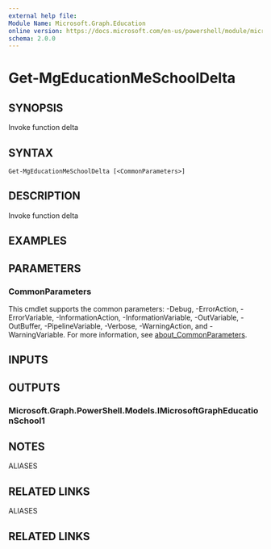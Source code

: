 ```yaml
---
external help file:
Module Name: Microsoft.Graph.Education
online version: https://docs.microsoft.com/en-us/powershell/module/microsoft.graph.education/get-mgeducationmeschooldelta
schema: 2.0.0
---
```


# Get-MgEducationMeSchoolDelta

## SYNOPSIS
Invoke function delta

## SYNTAX

```
Get-MgEducationMeSchoolDelta [<CommonParameters>]
```

## DESCRIPTION
Invoke function delta

## EXAMPLES

## PARAMETERS

### CommonParameters
This cmdlet supports the common parameters: -Debug, -ErrorAction, -ErrorVariable, -InformationAction, -InformationVariable, -OutVariable, -OutBuffer, -PipelineVariable, -Verbose, -WarningAction, and -WarningVariable. For more information, see [about_CommonParameters](http://go.microsoft.com/fwlink/?LinkID=113216).

## INPUTS

## OUTPUTS

### Microsoft.Graph.PowerShell.Models.IMicrosoftGraphEducationSchool1

## NOTES

ALIASES

## RELATED LINKS


ALIASES

## RELATED LINKS
